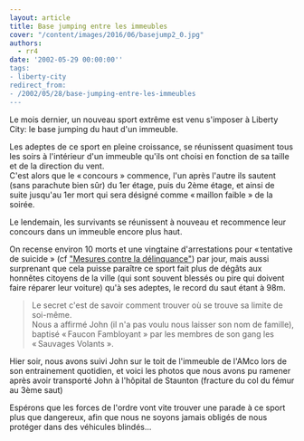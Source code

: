 ```yaml
---
layout: article
title: Base jumping entre les immeubles
cover: "/content/images/2016/06/basejump2_0.jpg"
authors:
  - rr4
date: '2002-05-29 00:00:00''
tags:
- liberty-city
redirect_from:
- /2002/05/28/base-jumping-entre-les-immeubles
---
```


Le mois dernier, un nouveau sport extrême est venu s'imposer à Liberty City: le base jumping du haut d'un immeuble.

Les adeptes de ce sport en pleine croissance, se réunissent quasiment tous les soirs à l'intérieur d'un immeuble qu'ils ont choisi en fonction de sa taille et de la direction du vent.  
C'est alors que le « concours » commence, l'un après l'autre ils sautent (sans parachute bien sûr) du 1er étage, puis du 2ème étage, et ainsi de suite jusqu'au 1er mort qui sera désigné comme « maillon faible » de la soirée.

Le lendemain, les survivants se réunissent à nouveau et recommence leur concours dans un immeuble encore plus haut.

On recense environ 10 morts et une vingtaine d'arrestations pour « tentative de suicide » (cf ["Mesures contre la délinquance"](http://www.liberty-tree.net/enfin-des-mesures-efficaces-contre-la-d%C3%A9linquance)) par jour, mais aussi surprenant que cela puisse paraître ce sport fait plus de dégâts aux honnêtes citoyens de la ville (qui sont souvent blessés ou pire qui doivent faire réparer leur voiture) qu'à ses adeptes, le record du saut étant à 98m.

> Le secret c'est de savoir comment trouver où se trouve sa limite de soi-même.  
> Nous a affirmé John (il n'a pas voulu nous laisser son nom de famille), baptisé « Faucon Fambloyant » par les membres de son gang les « Sauvages Volants ».

Hier soir, nous avons suivi John sur le toit de l'immeuble de l'AMco lors de son entrainement quotidien, et voici les photos que nous avons pu ramener après avoir transporté John à l'hôpital de Staunton (fracture du col du fémur au 3ème saut)

Espérons que les forces de l'ordre vont vite trouver une parade à ce sport plus que dangereux, afin que nous ne soyons jamais obligés de nous protéger dans des véhicules blindés...